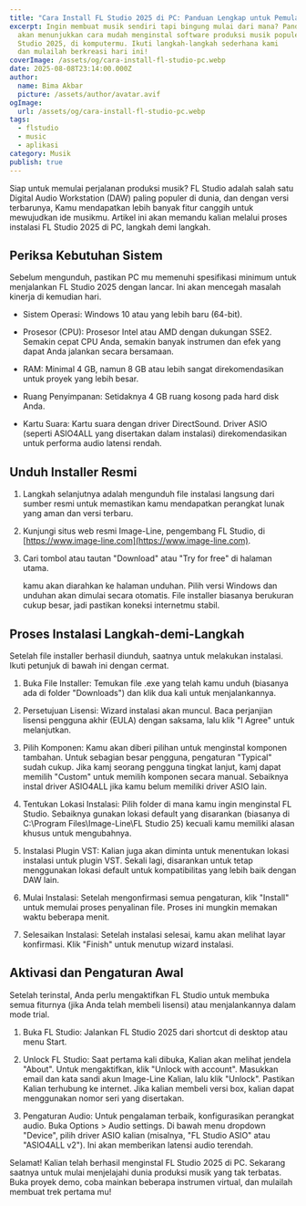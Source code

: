 ```yaml
---
title: "Cara Install FL Studio 2025 di PC: Panduan Lengkap untuk Pemula"
excerpt: Ingin membuat musik sendiri tapi bingung mulai dari mana? Panduan ini
  akan menunjukkan cara mudah menginstal software produksi musik populer, FL
  Studio 2025, di komputermu. Ikuti langkah-langkah sederhana kami
  dan mulailah berkreasi hari ini!
coverImage: /assets/og/cara-install-fl-studio-pc.webp
date: 2025-08-08T23:14:00.000Z
author:
  name: Bima Akbar
  picture: /assets/author/avatar.avif
ogImage:
  url: /assets/og/cara-install-fl-studio-pc.webp
tags:
  - flstudio
  - music
  - aplikasi
category: Musik
publish: true
---
```

Siap untuk memulai perjalanan produksi musik? FL Studio adalah salah satu Digital Audio Workstation (DAW) paling populer di dunia, dan dengan versi terbarunya, Kamu mendapatkan lebih banyak fitur canggih untuk mewujudkan ide musikmu. Artikel ini akan memandu kalian melalui proses instalasi FL Studio 2025 di PC, langkah demi langkah.

## Periksa Kebutuhan Sistem

Sebelum mengunduh, pastikan PC mu memenuhi spesifikasi minimum untuk menjalankan FL Studio 2025 dengan lancar. Ini akan mencegah masalah kinerja di kemudian hari.

*   Sistem Operasi: Windows 10 atau yang lebih baru (64-bit).
    
*   Prosesor (CPU): Prosesor Intel atau AMD dengan dukungan SSE2. Semakin cepat CPU Anda, semakin banyak instrumen dan efek yang dapat Anda jalankan secara bersamaan.
    
*   RAM: Minimal 4 GB, namun 8 GB atau lebih sangat direkomendasikan untuk proyek yang lebih besar.
    
*   Ruang Penyimpanan: Setidaknya 4 GB ruang kosong pada hard disk Anda.
    
*   Kartu Suara: Kartu suara dengan driver DirectSound. Driver ASIO (seperti ASIO4ALL yang disertakan dalam instalasi) direkomendasikan untuk performa audio latensi rendah.
    

## Unduh Installer Resmi

1.  Langkah selanjutnya adalah mengunduh file instalasi langsung dari sumber resmi untuk memastikan kamu mendapatkan perangkat lunak yang aman dan versi terbaru.
    
2.  Kunjungi situs web resmi Image-Line, pengembang FL Studio, di [https://www.image-line.com](https://www.image-line.com).
    
3.  Cari tombol atau tautan "Download" atau "Try for free" di halaman utama.
    
    kamu akan diarahkan ke halaman unduhan. Pilih versi Windows dan unduhan akan dimulai secara otomatis. File installer biasanya berukuran cukup besar, jadi pastikan koneksi internetmu stabil.
    

## Proses Instalasi Langkah-demi-Langkah

Setelah file installer berhasil diunduh, saatnya untuk melakukan instalasi. Ikuti petunjuk di bawah ini dengan cermat.

1.  Buka File Installer: Temukan file .exe yang telah kamu unduh (biasanya ada di folder "Downloads") dan klik dua kali untuk menjalankannya.
    
2.  Persetujuan Lisensi: Wizard instalasi akan muncul. Baca perjanjian lisensi pengguna akhir (EULA) dengan saksama, lalu klik "I Agree" untuk melanjutkan.
    
3.  Pilih Komponen: Kamu akan diberi pilihan untuk menginstal komponen tambahan. Untuk sebagian besar pengguna, pengaturan "Typical" sudah cukup. Jika kamj seorang pengguna tingkat lanjut, kamj dapat memilih "Custom" untuk memilih komponen secara manual. Sebaiknya instal driver ASIO4ALL jika kamu belum memiliki driver ASIO lain.
    
4.  Tentukan Lokasi Instalasi: Pilih folder di mana kamu ingin menginstal FL Studio. Sebaiknya gunakan lokasi default yang disarankan (biasanya di C:\\Program Files\\Image-Line\\FL Studio 25) kecuali kamu memiliki alasan khusus untuk mengubahnya.
    
5.  Instalasi Plugin VST: Kalian juga akan diminta untuk menentukan lokasi instalasi untuk plugin VST. Sekali lagi, disarankan untuk tetap menggunakan lokasi default untuk kompatibilitas yang lebih baik dengan DAW lain.
    
6.  Mulai Instalasi: Setelah mengonfirmasi semua pengaturan, klik "Install" untuk memulai proses penyalinan file. Proses ini mungkin memakan waktu beberapa menit.
    
7.  Selesaikan Instalasi: Setelah instalasi selesai, kamu akan melihat layar konfirmasi. Klik "Finish" untuk menutup wizard instalasi.
    

## Aktivasi dan Pengaturan Awal

Setelah terinstal, Anda perlu mengaktifkan FL Studio untuk membuka semua fiturnya (jika Anda telah membeli lisensi) atau menjalankannya dalam mode trial.

1.  Buka FL Studio: Jalankan FL Studio 2025 dari shortcut di desktop atau menu Start.
    
2.  Unlock FL Studio: Saat pertama kali dibuka, Kalian akan melihat jendela "About". Untuk mengaktifkan, klik "Unlock with account". Masukkan email dan kata sandi akun Image-Line Kalian, lalu klik "Unlock". Pastikan Kalian terhubung ke internet. Jika kalian membeli versi box, kalian dapat menggunakan nomor seri yang disertakan.
    
3.  Pengaturan Audio: Untuk pengalaman terbaik, konfigurasikan perangkat audio. Buka Options > Audio settings. Di bawah menu dropdown "Device", pilih driver ASIO kalian (misalnya, "FL Studio ASIO" atau "ASIO4ALL v2"). Ini akan memberikan latensi audio terendah.
    

Selamat! Kalian telah berhasil menginstal FL Studio 2025 di PC. Sekarang saatnya untuk mulai menjelajahi dunia produksi musik yang tak terbatas. Buka proyek demo, coba mainkan beberapa instrumen virtual, dan mulailah membuat trek pertama mu!